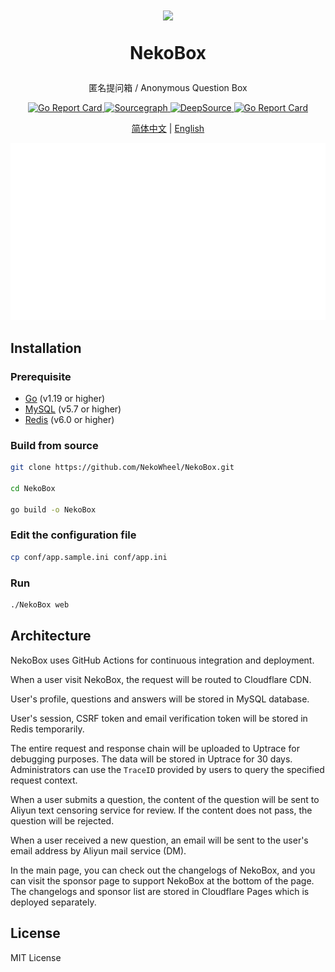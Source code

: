 <h1 align="center">
<img src="https://box-user-assets.n3ko.cc/public/Neko.png" width=100px/>

NekoBox
</h1>

<p align="center">
匿名提问箱 / Anonymous Question Box
</p>
<p align="center">
<a href="https://goreportcard.com/badge/github.com/NekoWheel/NekoBox">
    <img src="https://github.com/NekoWheel/NekoBox/workflows/Go/badge.svg" alt="Go Report Card">
</a>
<a href="https://sourcegraph.com/github.com/NekoWheel/NekoBox">
    <img src="https://img.shields.io/badge/view%20on-Sourcegraph-brightgreen.svg?logo=sourcegraph" alt="Sourcegraph">
</a>
<a href="https://deepsource.io/gh/NekoWheel/NekoBox/?ref=repository-badge">
    <img src="https://deepsource.io/gh/NekoWheel/NekoBox.svg/?label=active+issues&token=7nuU5C-4QG3CP_5g9qFf3Bl9" alt="DeepSource">
</a>
<a href="https://goreportcard.com/report/github.com/NekoWheel/NekoBox">
    <img src="https://goreportcard.com/badge/github.com/NekoWheel/NekoBox" alt="Go Report Card">
<a>
</p>

<p align="center">
<a href="/README.zh-CN.md">简体中文</a> | <a href="/README.md">English</a>
</p>

![Screenshot](./dev/screenshot.svg)

## Installation

### Prerequisite

* [Go](https://golang.org/dl/) (v1.19 or higher)
* [MySQL](https://www.mysql.com/downloads/) (v5.7 or higher)
* [Redis](https://redis.io/download/) (v6.0 or higher)

### Build from source

```bash
git clone https://github.com/NekoWheel/NekoBox.git

cd NekoBox

go build -o NekoBox
```

### Edit the configuration file

```bash
cp conf/app.sample.ini conf/app.ini
```

### Run

```bash
./NekoBox web
```

## Architecture

NekoBox uses GitHub Actions for continuous integration and deployment.

When a user visit NekoBox, the request will be routed to Cloudflare CDN.

User's profile, questions and answers will be stored in MySQL database.

User's session, CSRF token and email verification token will be stored in Redis temporarily.

The entire request and response chain will be uploaded to Uptrace for debugging purposes. The data will be stored in
Uptrace for 30 days. Administrators can use the `TraceID` provided by users to query the specified request context.

When a user submits a question, the content of the question will be sent to Aliyun text censoring service for review. If the
content does not pass, the question will be rejected.

When a user received a new question, an email will be sent to the user's email address by Aliyun mail service (DM).

In the main page, you can check out the changelogs of NekoBox, and you can visit the sponsor page to support NekoBox at
the bottom of the page. The changelogs and sponsor list are stored in Cloudflare Pages which is deployed separately.

## License

MIT License
